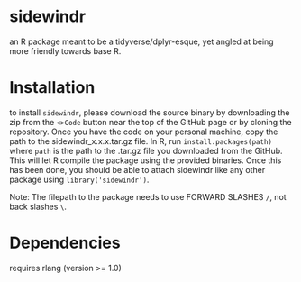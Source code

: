 # sidewindr
an R package meant to be a tidyverse/dplyr-esque, yet angled at being more friendly towards base R.

# Installation
to install `sidewindr`, please download the source binary by downloading the zip from the `<>Code` button near the top of the GitHub page or by cloning the repository. Once you have the code on your personal machine, copy the path to the sidewindr_x.x.x.tar.gz file. In R, run `install.packages(path)` where `path` is the path to the .tar.gz file you downloaded from the GitHub. This will let R compile the package using the provided binaries. Once this has been done, you should be able to attach sidewindr like any other package using `library('sidewindr')`.

Note: The filepath to the package needs to use FORWARD SLASHES `/`, not back slashes `\`.

# Dependencies
requires rlang (version >= 1.0)
